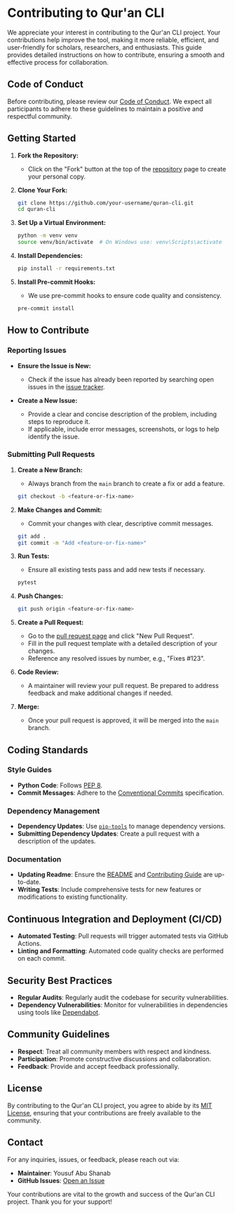 # Contributing to Qur'an CLI

We appreciate your interest in contributing to the Qur'an CLI project. Your contributions help improve the tool, making it more reliable, efficient, and user-friendly for scholars, researchers, and enthusiasts. This guide provides detailed instructions on how to contribute, ensuring a smooth and effective process for collaboration.

## Code of Conduct

Before contributing, please review our [Code of Conduct](CODE_OF_CONDUCT.md). We expect all participants to adhere to these guidelines to maintain a positive and respectful community.

## Getting Started

1. **Fork the Repository:**
   - Click on the "Fork" button at the top of the [repository](https://github.com/youzarsiph/quran-cli) page to create your personal copy.

2. **Clone Your Fork:**

   ```bash
   git clone https://github.com/your-username/quran-cli.git
   cd quran-cli
   ```

3. **Set Up a Virtual Environment:**

   ```bash
   python -m venv venv
   source venv/bin/activate  # On Windows use: venv\Scripts\activate
   ```

4. **Install Dependencies:**

   ```bash
   pip install -r requirements.txt
   ```

5. **Install Pre-commit Hooks:**
   - We use pre-commit hooks to ensure code quality and consistency.

   ```bash
   pre-commit install
   ```

## How to Contribute

### Reporting Issues

- **Ensure the Issue is New:**
  - Check if the issue has already been reported by searching open issues in the [issue tracker](https://github.com/youzarsiph/quran-cli/issues).
  
- **Create a New Issue:**
  - Provide a clear and concise description of the problem, including steps to reproduce it.
  - If applicable, include error messages, screenshots, or logs to help identify the issue.

### Submitting Pull Requests

1. **Create a New Branch:**
   - Always branch from the `main` branch to create a fix or add a feature.

   ```bash
   git checkout -b <feature-or-fix-name>
   ```

2. **Make Changes and Commit:**
   - Commit your changes with clear, descriptive commit messages.

   ```bash
   git add .
   git commit -m "Add <feature-or-fix-name>"
   ```

3. **Run Tests:**
   - Ensure all existing tests pass and add new tests if necessary.

   ```bash
   pytest
   ```

4. **Push Changes:**

   ```bash
   git push origin <feature-or-fix-name>
   ```

5. **Create a Pull Request:**
   - Go to the [pull request page](https://github.com/youzarsiph/quran-cli/pulls) and click "New Pull Request".
   - Fill in the pull request template with a detailed description of your changes.
   - Reference any resolved issues by number, e.g., "Fixes #123".

6. **Code Review:**
   - A maintainer will review your pull request. Be prepared to address feedback and make additional changes if needed.

7. **Merge:**
   - Once your pull request is approved, it will be merged into the `main` branch.

## Coding Standards

### Style Guides

- **Python Code**: Follows [PEP 8](https://peps.python.org/pep-0008/).
- **Commit Messages**: Adhere to the [Conventional Commits](https://www.conventionalcommits.org/) specification.

### Dependency Management

- **Dependency Updates**: Use [`pip-tools`](https://github.com/jazzband/pip-tools) to manage dependency versions.
- **Submitting Dependency Updates**: Create a pull request with a description of the updates.

### Documentation

- **Updating Readme**: Ensure the [README](README.md) and [Contributing Guide](CONTRIBUTING.md) are up-to-date.
- **Writing Tests**: Include comprehensive tests for new features or modifications to existing functionality.

## Continuous Integration and Deployment (CI/CD)

- **Automated Testing**: Pull requests will trigger automated tests via GitHub Actions.
- **Linting and Formatting**: Automated code quality checks are performed on each commit.

## Security Best Practices

- **Regular Audits**: Regularly audit the codebase for security vulnerabilities.
- **Dependency Vulnerabilities**: Monitor for vulnerabilities in dependencies using tools like [Dependabot](https://docs.github.com/en/code-security/dependabot).

## Community Guidelines

- **Respect**: Treat all community members with respect and kindness.
- **Participation**: Promote constructive discussions and collaboration.
- **Feedback**: Provide and accept feedback professionally.

## License

By contributing to the Qur'an CLI project, you agree to abide by its [MIT License](LICENSE), ensuring that your contributions are freely available to the community.

## Contact

For any inquiries, issues, or feedback, please reach out via:

- **Maintainer**: Yousuf Abu Shanab
- **GitHub Issues**: [Open an Issue](https://github.com/youzarsiph/quran-cli/issues)

Your contributions are vital to the growth and success of the Qur'an CLI project. Thank you for your support!
